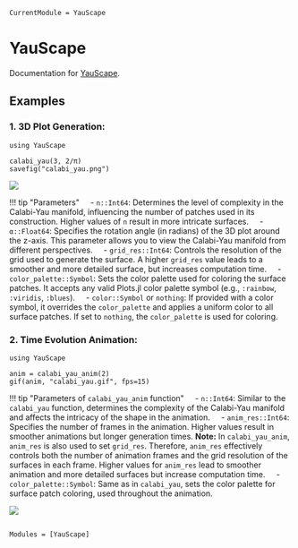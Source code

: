 ```@meta
CurrentModule = YauScape
```

# YauScape

Documentation for [YauScape](https://github.com/rice8y/YauScape.jl).

## Examples

### 1. 3D Plot Generation:

```@eval
using YauScape

calabi_yau(3, 2/π)
savefig("calabi_yau.png")
```

![](calabi_yau.png)

!!! tip "Parameters"
    - `n::Int64`:  Determines the level of complexity in the Calabi-Yau manifold, influencing the number of patches used in its construction. Higher values of `n` result in more intricate surfaces.
    - `α::Float64`:  Specifies the rotation angle (in radians) of the 3D plot around the z-axis. This parameter allows you to view the Calabi-Yau manifold from different perspectives.
    - `grid_res::Int64`:  Controls the resolution of the grid used to generate the surface. A higher `grid_res` value leads to a smoother and more detailed surface, but increases computation time.
    - `color_palette::Symbol`:  Sets the color palette used for coloring the surface patches.  It accepts any valid Plots.jl color palette symbol (e.g., `:rainbow`, `:viridis`, `:blues`).
    - `color::Symbol` or `nothing`:  If provided with a color symbol, it overrides the `color_palette` and applies a uniform color to all surface patches. If set to `nothing`, the `color_palette` is used for coloring.

### 2. Time Evolution Animation:

```@eval
using YauScape

anim = calabi_yau_anim(2)
gif(anim, "calabi_yau.gif", fps=15)
```

!!! tip "Parameters of `calabi_yau_anim` function"
    - `n::Int64`: Similar to the `calabi_yau` function, determines the complexity of the Calabi-Yau manifold and affects the intricacy of the shape in the animation.
    - `anim_res::Int64`: Specifies the number of frames in the animation. Higher values result in smoother animations but longer generation times.  **Note:** In `calabi_yau_anim`, `anim_res` is also used to set `grid_res`. Therefore, `anim_res` effectively controls both the number of animation frames and the grid resolution of the surfaces in each frame. Higher values for `anim_res` lead to smoother animation and more detailed surfaces but increase computation time.
    - `color_palette::Symbol`:  Same as in `calabi_yau`, sets the color palette for surface patch coloring, used throughout the animation.

![](calabi_yau.gif)

```@index
```

```@autodocs
Modules = [YauScape]
```
